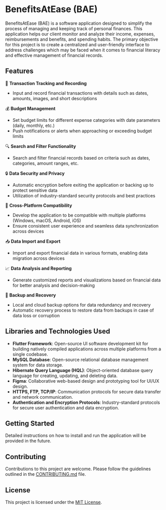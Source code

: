 # BenefitsAtEase (BAE)

BenefitsAtEase (BAE) is a software application designed to simplify the process of managing and keeping track of personal finances. This application helps our client monitor and analyze their income, expenses, reimbursements and benefits, and spending habits. The primary objective for this project is to create a centralized and user-friendly interface to address challenges which may be faced when it comes to financial literacy and effective management of financial records.

## Features

🔖 **Transaction Tracking and Recording**
- Input and record financial transactions with details such as dates, amounts, images, and short descriptions

💰 **Budget Management**
- Set budget limits for different expense categories with date parameters (daily, monthly, etc.)
- Push notifications or alerts when approaching or exceeding budget limits

🔍 **Search and Filter Functionality**
- Search and filter financial records based on criteria such as dates, categories, amount ranges, etc.

🔒 **Data Security and Privacy**
- Automatic encryption before exiting the application or backing up to protect sensitive data
- Utilization of industry-standard security protocols and best practices

📲 **Cross-Platform Compatibility**
- Develop the application to be compatible with multiple platforms (Windows, macOS, Android, iOS)
- Ensure consistent user experience and seamless data synchronization across devices

📥 **Data Import and Export**
- Import and export financial data in various formats, enabling data migration across devices

📈 **Data Analysis and Reporting**
- Generate customized reports and visualizations based on financial data for better analysis and decision-making

💾 **Backup and Recovery**
- Local and cloud backup options for data redundancy and recovery
- Automatic recovery process to restore data from backups in case of data loss or corruption

## Libraries and Technologies Used

- **Flutter Framework**: Open-source UI software development kit for building natively compiled applications across multiple platforms from a single codebase.
- **MySQL Database**: Open-source relational database management system for data storage.
- **Hibernate Query Language (HQL)**: Object-oriented database query language for creating, updating, and deleting data.
- **Figma**: Collaborative web-based design and prototyping tool for UI/UX design.
- **HTTPS, FTP, TCP/IP**: Communication protocols for secure data transfer and network communication.
- **Authentication and Encryption Protocols**: Industry-standard protocols for secure user authentication and data encryption.

## Getting Started

Detailed instructions on how to install and run the application will be provided in the future.

## Contributing

Contributions to this project are welcome. Please follow the guidelines outlined in the [CONTRIBUTING.md](CONTRIBUTING.md) file.

## License

This project is licensed under the [MIT License](LICENSE).
